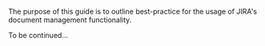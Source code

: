 The purpose of this guide is to outline best-practice for the usage of JIRA's  document management functionality.

To be continued...
